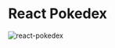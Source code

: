 # React Pokedex
![react-pokedex](https://user-images.githubusercontent.com/30732277/106373665-af909400-6330-11eb-98cc-14451d81fe18.png)

